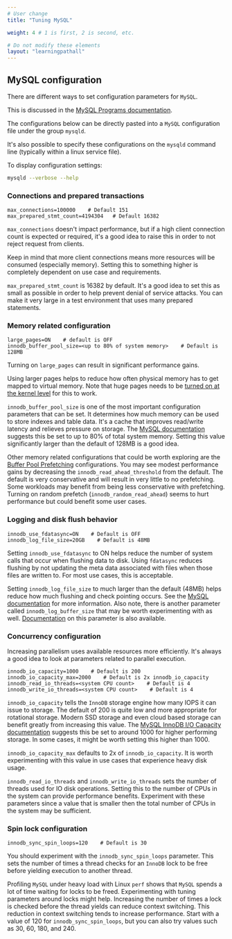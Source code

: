 ```yaml
---
# User change
title: "Tuning MySQL"

weight: 4 # 1 is first, 2 is second, etc.

# Do not modify these elements
layout: "learningpathall"
---
```


##  MySQL configuration

There are different ways to set configuration parameters for `MySQL`. 

This is discussed in the [MySQL Programs documentation](https://dev.mysql.com/doc/refman/8.0/en/programs.html). 

The configurations below can be directly pasted into a `MySQL` configuration file under the group `mysqld`. 

It's also possible to specify these configurations on the `mysqld` command line (typically within a linux service file). 

To display configuration settings:
```bash { pre_cmd="sudo apt install -y mysql-server" }
mysqld --verbose --help
```

### Connections and prepared transactions

```output
max_connections=100000    # Default 151
max_prepared_stmt_count=4194304   # Default 16382
```

`max_connections` doesn't impact performance, but if a high client connection count is expected or required, it's a good idea to raise this in order to not reject request from clients. 

Keep in mind that more client connections means more resources will be consumed (especially memory). Setting this to something higher is completely dependent on use case and requirements.

`max_prepared_stmt_count` is 16382 by default. It's a good idea to set this as small as possible in order to help prevent denial of service attacks. You can make it very large in a test environment that uses many prepared statements.

### Memory related configuration

```output
large_pages=ON    # default is OFF
innodb_buffer_pool_size=<up to 80% of system memory>    # Default is 128MB
```

Turning on `large_pages` can result in significant performance gains. 

Using larger pages helps to reduce how often physical memory has to get mapped to virtual memory. Note that huge pages needs to be [turned on at the kernel level](/learning-paths/servers-and-cloud-computing/mysql_tune/kernel_comp_lib) for this to work.

`innodb_buffer_pool_size` is one of the most important configuration parameters that can be set. It determines how much memory can be used to store indexes and table data. It's a cache that improves read/write latency and relieves pressure on storage. The [MySQL documentation](https://dev.mysql.com/doc/refman/8.0/en/innodb-buffer-pool.html) suggests this be set to up to 80% of total system memory. Setting this value significantly larger than the default of 128MB is a good idea.

Other memory related configurations that could be worth exploring are the [Buffer Pool Prefetching](https://dev.mysql.com/doc/refman/8.0/en/innodb-performance-read_ahead.html) configurations. You may see modest performance gains by decreasing the `innodb_read_ahead_threshold` from the default. The default is very conservative and will result in very little to no prefetching. Some workloads may benefit from being less conservative with prefetching. Turning on random prefetch (`innodb_random_read_ahead`) seems to hurt performance but could benefit some user cases.

### Logging and disk flush behavior

```output
innodb_use_fdatasync=ON    # Default is OFF
innodb_log_file_size=20GB    # Default is 48MB
```

Setting `innodb_use_fdatasync` to ON helps reduce the number of system calls that occur when flushing data to disk. Using `fdatasync` reduces flushing by not updating the meta data associated with files when those files are written to. For most use cases, this is acceptable.

Setting `innodb_log_file_size` to much larger than the default (48MB) helps reduce how much flushing and check pointing occurs. See the [MySQL documentation](https://dev.mysql.com/doc/refman/8.0/en/innodb-parameters.html#sysvar_innodb_log_file_size) for more information. Also note, there is another parameter called `innodb_log_buffer_size` that may be worth experimenting with as well. [Documentation](https://dev.mysql.com/doc/refman/8.0/en/innodb-parameters.html#sysvar_innodb_log_buffer_size) on this parameter is also available. 

### Concurrency configuration

Increasing parallelism uses available resources more efficiently. It's always a good idea to look at parameters related to parallel execution.

```output
innodb_io_capacity=1000    # Default is 200
innodb_io_capacity_max=2000    # Default is 2x innodb_io_capacity
innodb_read_io_threads=<system CPU count>    # Default is 4
innodb_write_io_threads=<system CPU count>    # Default is 4
```

`innodb_io_capacity` tells the `InnoDB` storage engine how many IOPS it can issue to storage. The default of 200 is quite low and more appropriate for rotational storage. Modern SSD storage and even cloud based storage can benefit greatly from increasing this value. The [MySQL InnoDB I/O Capacity documentation](https://dev.mysql.com/doc/refman/8.1/en/innodb-configuring-io-capacity.html) suggests this be set to around 1000 for higher performing storage. In some cases, it might be worth setting this higher than 1000.

`innodb_io_capacity_max` defaults to 2x of `innodb_io_capacity`. It is worth experimenting with this value in use cases that experience heavy disk usage.

`innodb_read_io_threads` and `innodb_write_io_threads` sets the number of threads used for IO disk operations. Setting this to the number of CPUs in the system can provide performance benefits. Experiment with these parameters since a value that is smaller then the total number of CPUs in the system may be sufficient.

### Spin lock configuration

```output
innodb_sync_spin_loops=120    # Default is 30
```

You should experiment with the `innodb_sync_spin_loops` parameter. This sets the number of times a thread checks for an `InnoDB` lock to be free before yielding execution to another thread. 

Profiling `MySQL` under heavy load with Linux `perf` shows that `MySQL` spends a lot of time waiting for locks to be freed. Experimenting with tuning parameters around locks might help. Increasing the number of times a lock is checked before the thread yields can reduce context switching. This reduction in context switching tends to increase performance. Start with a value of 120 for `innodb_sync_spin_loops`, but you can also try values such as 30, 60, 180, and 240.